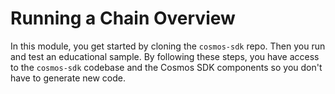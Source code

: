# Running a Chain Overview

In this module, you get started by cloning the `cosmos-sdk` repo. Then you run and test an educational sample. By following these steps, you have access to the `cosmos-sdk` codebase and the Cosmos SDK components so you don't have to generate new code. 
